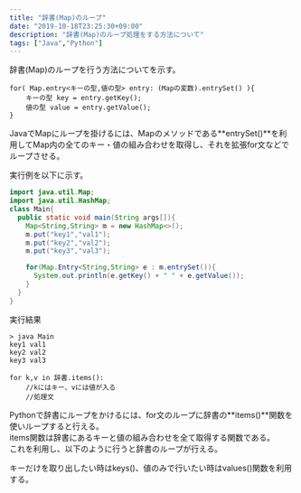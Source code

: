 ```yaml
---
title: "辞書(Map)のループ"
date: "2019-10-18T23:25:30+09:00"
description: "辞書(Map)のループ処理をする方法について"
tags: ["Java","Python"]
---
```


辞書(Map)のループを行う方法についてを示す。

<div class="note_content_by_programming_language" id="note_content_Java">

```
for( Map.entry<キーの型,値の型> entry: (Mapの変数).entrySet() ){
    キーの型 key = entry.getKey();
    値の型 value = entry.getValue();
}
```

JavaでMapにループを掛けるには、Mapのメソッドである**entrySet()**を利用してMap内の全てのキー・値の組み合わせを取得し、それを拡張for文などでループさせる。

実行例を以下に示す。

```java
import java.util.Map;
import java.util.HashMap;
class Main{
  public static void main(String args[]){
    Map<String,String> m = new HashMap<>();
    m.put("key1","val1");
    m.put("key2","val2");
    m.put("key3","val3");

    for(Map.Entry<String,String> e : m.entrySet()){
      System.out.println(e.getKey() + " " + e.getValue());
    }
  }
}
```

実行結果

```
> java Main
key1 val1
key2 val2
key3 val3
```

</div>
<div class="note_content_by_programming_language" id="note_content_Python">

```
for k,v in 辞書.items():
    //kにはキー、vには値が入る
    //処理文
```

Pythonで辞書にループをかけるには、for文のループに辞書の**items()**関数を使いループすると行える。  
items関数は辞書にあるキーと値の組み合わせを全て取得する関数である。  
これを利用し、以下のように行うと辞書のループが行える。

キーだけを取り出したい時はkeys()、値のみで行いたい時はvalues()関数を利用する。  


</div>

